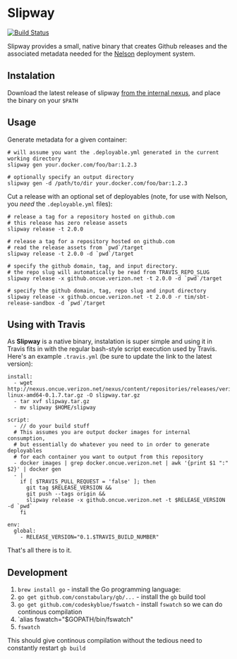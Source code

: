 # Slipway

[![Build Status](https://travis.oncue.verizon.net/iptv/slipway.svg?token=Lp2ZVD96vfT8T599xRfV)](https://travis.oncue.verizon.net/iptv/slipway)

Slipway provides a small, native binary that creates Github releases and the associated metadata needed for the [Nelson](https://github.oncue.verizon.net/pages/iptv/nelson) deployment system. 

## Instalation

Download the latest release of slipway [from the internal nexus](http://nexus.oncue.verizon.net/nexus/content/groups/internal/verizon/inf/slipway/), and place the binary on your `$PATH`

## Usage

Generate metadata for a given container:

```
# will assume you want the .deployable.yml generated in the current working directory
slipway gen your.docker.com/foo/bar:1.2.3

# optionally specify an output directory
slipway gen -d /path/to/dir your.docker.com/foo/bar:1.2.3
```

Cut a release with an optional set of deployables (note, for use with Nelson, you *need* the `.deployable.yml` files):

```
# release a tag for a repository hosted on github.com
# this release has zero release assets
slipway release -t 2.0.0

# release a tag for a repository hosted on github.com
# read the release assets from `pwd`/target
slipway release -t 2.0.0 -d `pwd`/target

# specify the github domain, tag, and input directory.
# the repo slug will automatically be read from TRAVIS_REPO_SLUG
slipway release -x github.oncue.verizon.net -t 2.0.0 -d `pwd`/target

# specify the github domain, tag, repo slug and input directory
slipway release -x github.oncue.verizon.net -t 2.0.0 -r tim/sbt-release-sandbox -d `pwd`/target

```

## Using with Travis

As **Slipway** is a native binary, instalation is super simple and using it in Travis fits in with the regular bash-style script execution used by Travis. Here's an example `.travis.yml` (be sure to update the link to the latest version):

```
install:
  - wget http://nexus.oncue.verizon.net/nexus/content/repositories/releases/verizon/inf/slipway/0.1.7/slipway-linux-amd64-0.1.7.tar.gz -O slipway.tar.gz
  - tar xvf slipway.tar.gz
  - mv slipway $HOME/slipway

script:
  - // do your build stuff
  # This assumes you are output docker images for internal consumption, 
  # but essentially do whatever you need to in order to generate deployables 
  # for each container you want to output from this repository
  - docker images | grep docker.oncue.verizon.net | awk '{print $1 ":" $2}' | docker gen
  - |
    if [ $TRAVIS_PULL_REQUEST = 'false' ]; then
      git tag $RELEASE_VERSION && 
      git push --tags origin &&
      slipway release -x github.oncue.verizon.net -t $RELEASE_VERSION -d `pwd`
    fi

env:
  global:
    - RELEASE_VERSION="0.1.$TRAVIS_BUILD_NUMBER"

```

That's all there is to it. 

## Development

1. `brew install go` - install the Go programming language:
1. `go get github.com/constabulary/gb/...` - install the `gb` build tool
1. `go get github.com/codeskyblue/fswatch` - install `fswatch` so we can do continous compilation
1. `alias fswatch="$GOPATH/bin/fswatch"
1. `fswatch`

This should give continous compilation without the tedious need to constantly restart `gb build`

